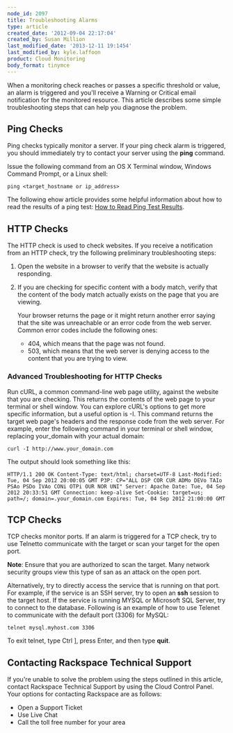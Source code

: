 ```yaml
---
node_id: 2097
title: Troubleshooting Alarms
type: article
created_date: '2012-09-04 22:17:04'
created_by: Susan Million
last_modified_date: '2013-12-11 19:1454'
last_modified_by: kyle.laffoon
product: Cloud Monitoring
body_format: tinymce
---
```


When a monitoring check reaches or passes a specific threshold or value,
an alarm is triggered and you'll receive a Warning or Critical email
notification for the monitored resource. This article describes some
simple troubleshooting steps that can help you diagnose the problem.

Ping Checks
-----------

Ping checks typically monitor a server. If your ping check alarm is
triggered, you should immediately try to contact your server using the
**ping** command.

Issue the following command from an OS X Terminal window, Windows
Command Prompt, or a Linux shell:

    ping <target_hostname or ip_address> 

The following ehow article provides some helpful information about how
to read the results of a ping test: [How to Read Ping Test
Results](http://www.ehow.com/how_8241153_read-ping-test-results.html).

HTTP Checks
-----------

The HTTP check is used to check websites. If you receive a notification
from an HTTP check, try the following preliminary troubleshooting steps:

1.  Open the website in a browser to verify that the website is actually
    responding.
2.  If you are checking for specific content with a body match, verify
    that the content of the body match actually exists on the page that
    you are viewing.

    Your browser returns the page or it might return another error
    saying that the site was unreachable or an error code from the web
    server. Common error codes include the following ones:

    -   404, which means that the page was not found.
    -   503, which means that the web server is denying access to the
        content that you are trying to view.

### Advanced Troubleshooting for HTTP Checks

Run cURL, a common command-line web page utility, against the website
that you are checking. This returns the contents of the web page to your
terminal or shell window. You can explore cURL's options to get more
specific information, but a useful option is -I. This command returns
the target web page's headers and the response code from the web server.
For example, enter the following command in your terminal or shell
window, replacing your\_domain with your actual domain:

    curl -I http://www.your_domain.com

The output should look something like this:

    HTTP/1.1 200 OK Content-Type: text/html; charset=UTF-8 Last-Modified: Tue, 04 Sep 2012 20:00:05 GMT P3P: CP="ALL DSP COR CUR ADMo DEVo TAIo PSAo PSDo IVAo CONi OTPi OUR NOR UNI" Server: Apache Date: Tue, 04 Sep 2012 20:33:51 GMT Connection: keep-alive Set-Cookie: target=us; path=/; domain=.your_domain.com Expires: Tue, 04 Sep 2012 21:00:00 GMT 

TCP Checks
----------

TCP checks monitor ports. If an alarm is triggered for a TCP check, try
to use Telnetto communicate with the target or scan your target for the
open port.

**Note**: Ensure that you are authorized to scan the target. Many
network security groups view this type of san as an attack on the open
port.

Alternatively, try to directly access the service that is running on
that port. For example, if the service is an SSH server, try to open an
**ssh** session to the target host. If the service is running MYSQL or
Microsoft SQL Server, try to connect to the database. Following is an
example of how to use Telenet to communicate with the default port
(3306) for MySQL:

    telnet mysql.myhost.com 3306

To exit telnet, type Ctrl  ], press Enter, and then type **quit**.

Contacting Rackspace Technical Support
--------------------------------------

If you're unable to solve the problem using the steps outlined in this
article, contact Rackspace Technical Support by using the Cloud Control
Panel. Your options for contacting Rackspace are as follows:

-   Open a Support Ticket
-   Use Live Chat
-   Call the toll free number for your area


